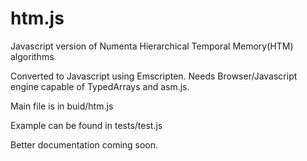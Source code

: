 htm.js
======

Javascript version of Numenta Hierarchical Temporal Memory(HTM) algorithms

Converted to Javascript using Emscripten.
Needs Browser/Javascript engine capable of TypedArrays and asm.js.

Main file is in buid/htm.js

Example can be found in tests/test.js

Better documentation coming soon.